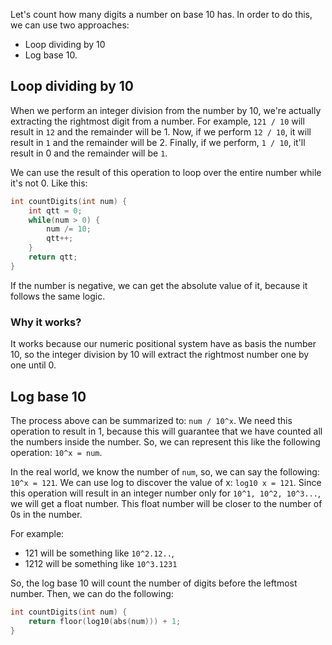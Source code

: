 Let's count how many digits a number on base 10 has. In order to do this, we can use two approaches:
- Loop dividing by 10
- Log base 10.
## Loop dividing by 10

When we perform an integer division from the number by 10, we're actually extracting the rightmost digit from a number. For example, `121 / 10` will result in `12` and the remainder will be 1. Now, if we perform `12 / 10`, it will result in `1` and the remainder will be 2. Finally, if we perform,  `1 / 10`, it'll result in 0 and the remainder will be `1`. 

We can use the result of this operation to loop over the entire number while it's not 0. Like this:
```c++
int countDigits(int num) {
	int qtt = 0;
	while(num > 0) {
		num /= 10;
		qtt++;
	}
	return qtt;
}
```

If the number is negative, we can get the absolute value of it, because it follows the same logic.
### Why it works?

It works because our numeric positional system have as basis the number 10, so the integer division by 10 will extract the rightmost number one by one until 0.

## Log base 10

The process above can be summarized to: `num / 10^x`. We need this operation to result in 1, because this will guarantee that we have counted all the numbers inside the number. So, we can represent this like the following operation: `10^x = num`. 

In the real world, we know the number of `num`, so, we can say the following: `10^x = 121`. We can use log to discover the value of x: `log10 x = 121`. Since this operation will result in an integer number only for `10^1, 10^2, 10^3...`, we will get a float number. This float number will be closer to the number of 0s in the number.

For example:
- 121 will be something like `10^2.12..`,
- 1212 will be something like `10^3.1231`

So, the log base 10 will count the number of digits before the leftmost number. Then, we can do the following:

```c++
int countDigits(int num) {
	return floor(log10(abs(num))) + 1;
}
```

